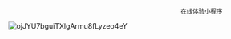                                                     在线体验小程序
![ojJYU7bguiTXlgArmu8fLyzeo4eY](https://github.com/wlb-github/shop_uniapp/assets/147154306/8b51b0ef-5931-47a2-82e7-161a03bbda50)
